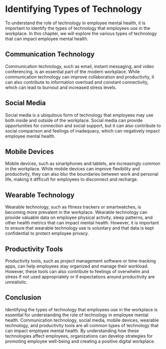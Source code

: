 # Identifying Types of Technology

To understand the role of technology in employee mental health, it is important to identify the types of technology that employees use in the workplace. In this chapter, we will explore the various types of technology that can impact employee mental health.

Communication Technology
------------------------

Communication technology, such as email, instant messaging, and video conferencing, is an essential part of the modern workplace. While communication technology can improve collaboration and productivity, it can also contribute to information overload and constant connectivity, which can lead to burnout and increased stress levels.

Social Media
------------

Social media is a ubiquitous form of technology that employees may use both inside and outside of the workplace. Social media can provide opportunities for connection and social support, but it can also contribute to social comparison and feelings of inadequacy, which can negatively impact employee mental health.

Mobile Devices
--------------

Mobile devices, such as smartphones and tablets, are increasingly common in the workplace. While mobile devices can improve flexibility and productivity, they can also blur the boundaries between work and personal life, making it difficult for employees to disconnect and recharge.

Wearable Technology
-------------------

Wearable technology, such as fitness trackers or smartwatches, is becoming more prevalent in the workplace. Wearable technology can provide valuable data on employee physical activity, sleep patterns, and other health metrics that can impact mental health. However, it is important to ensure that wearable technology use is voluntary and that data is kept confidential to protect employee privacy.

Productivity Tools
------------------

Productivity tools, such as project management software or time-tracking apps, can help employees stay organized and manage their workload. However, these tools can also contribute to feelings of overwhelm and stress if not used appropriately or if expectations around productivity are unrealistic.

Conclusion
----------

Identifying the types of technology that employees use in the workplace is essential for understanding the role of technology in employee mental health. Communication technology, social media, mobile devices, wearable technology, and productivity tools are all common types of technology that can impact employee mental health. By understanding how these technologies affect employees, organizations can develop strategies for promoting employee well-being and creating a positive digital workplace.
